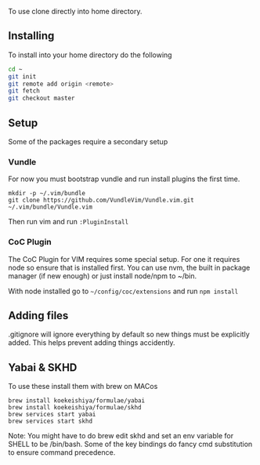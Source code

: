 To use clone directly into home directory.

## Installing

To install into your home directory do the following

```bash
cd ~
git init
git remote add origin <remote>
git fetch
git checkout master
```

## Setup

Some of the packages require a secondary setup

### Vundle

For now you must bootstrap vundle and run install plugins the first time.

```
mkdir -p ~/.vim/bundle
git clone https://github.com/VundleVim/Vundle.vim.git ~/.vim/bundle/Vundle.vim
```

Then run vim and run `:PluginInstall`

### CoC Plugin

The CoC Plugin for VIM requires some special setup.  For one it requires node so 
ensure that is installed first.  You can use nvm, the built in package manager
(if new enough) or just install node/npm to ~/bin.

With node installed go to `~/config/coc/extensions` and run `npm install`


## Adding files

.gitignore will ignore everything by default so new things must be explicitly
added. This helps prevent adding things accidently.

## Yabai & SKHD
To use these install them with brew on MACos

```
brew install koekeishiya/formulae/yabai
brew install koekeishiya/formulae/skhd
brew services start yabai
brew services start skhd
```

Note: You might have to do brew edit skhd and set an env variable for SHELL to
be /bin/bash.  Some of the key bindings do fancy cmd substitution to ensure
command precedence.
